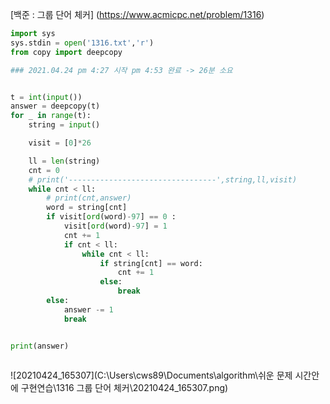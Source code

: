 [백준 : 그룹 단어 체커] (https://www.acmicpc.net/problem/1316)



```python
import sys
sys.stdin = open('1316.txt','r')
from copy import deepcopy

### 2021.04.24 pm 4:27 시작 pm 4:53 완료 -> 26분 소요


t = int(input())
answer = deepcopy(t)
for _ in range(t):
    string = input()

    visit = [0]*26

    ll = len(string)
    cnt = 0
    # print('---------------------------------',string,ll,visit)
    while cnt < ll:
        # print(cnt,answer)
        word = string[cnt]
        if visit[ord(word)-97] == 0 :
            visit[ord(word)-97] = 1
            cnt += 1
            if cnt < ll:
                while cnt < ll:
                    if string[cnt] == word:
                        cnt += 1
                    else:
                        break
        else:
            answer -= 1
            break


print(answer)
            

```

![20210424_165307](C:\Users\cws89\Documents\algorithm\쉬운 문제 시간안에 구현연습\1316 그룹 단어 체커\20210424_165307.png)